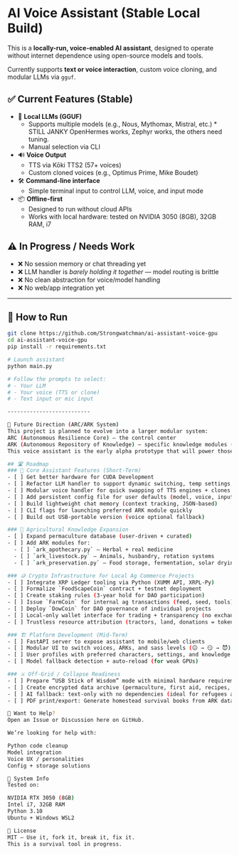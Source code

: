 # AI Voice Assistant (Stable Local Build)

This is a **locally-run, voice-enabled AI assistant**, designed to operate without internet dependence using open-source models and tools.

Currently supports **text or voice interaction**, custom voice cloning, and modular LLMs via `gguf`.

## ✅ Current Features (Stable)

- 🧠 **Local LLMs (GGUF)**  
  - Supports multiple models (e.g., Nous, Mythomax, Mistral, etc.) * STILL JANKY OpenHermes works, Zephyr works, the others need tuning. 
  - Manual selection via CLI
- 🔊 **Voice Output**  
  - TTS via Kōki TTS2 (57+ voices)
  - Custom cloned voices (e.g., Optimus Prime, Mike Boudet)
- 🛠️ **Command-line interface**  
  - Simple terminal input to control LLM, voice, and input mode
- 📦 **Offline-first**  
  - Designed to run without cloud APIs
  - Works with local hardware: tested on NVIDIA 3050 (8GB), 32GB RAM, i7

## ⚠️ In Progress / Needs Work

- ❌ No session memory or chat threading yet
- ❌ LLM handler is *barely holding it together* — model routing is brittle
- ❌ No clean abstraction for voice/model handling
- ❌ No web/app integration yet

---

## 🚀 How to Run

```bash
git clone https://github.com/Strongwatchman/ai-assistant-voice-gpu
cd ai-assistant-voice-gpu
pip install -r requirements.txt

# Launch assistant
python main.py

# Follow the prompts to select:
# - Your LLM
# - Your voice (TTS or clone)
# - Text input or mic input

--------------------------

🔮 Future Direction (ARC/ARK System)
This project is planned to evolve into a larger modular system:
ARC (Autonomous Resilience Core) — the control center
ARK (Autonomous Repository of Knowledge) — specific knowledge modules (permaculture, medicine, crypto, etc.)
This voice assistant is the early alpha prototype that will power those future components.

## 🛣️ Roadmap
### 🔧 Core Assistant Features (Short-Term)
- [ ] Get better hardware for CUDA Development
- [ ] Refactor LLM handler to support dynamic switching, temp settings, max tokens
- [ ] Modular voice handler for quick swapping of TTS engines + clones
- [ ] Add persistent config file for user defaults (model, voice, input method)
- [ ] Build lightweight chat memory (context tracking, JSON-based)
- [ ] CLI flags for launching preferred ARK module quickly
- [ ] Build out USB-portable version (voice optional fallback)

### 🌱 Agricultural Knowledge Expansion
- [ ] Expand permaculture database (user-driven + curated)
- [ ] Add ARK modules for:
  - [ ] `ark_apothecary.py` – Herbal + real medicine
  - [ ] `ark_livestock.py` – Animals, husbandry, rotation systems
  - [ ] `ark_preservation.py` – Food storage, fermentation, solar drying

### 🪙 Crypto Infrastructure for Local Ag Commerce Projects
- [ ] Integrate XRP Ledger tooling via Python (XUMM API, XRPL-Py)
- [ ] Formalize `FoodScapeCoin` contract + testnet deployment
- [ ] Create staking rules (3-year hold for DAO participation)
- [ ] Issue `FarmCoin` for internal ag transactions (feed, seed, tools)
- [ ] Deploy `DowCoin` for DAO governance of individual projects
- [ ] Local-only wallet interface for trading + transparency (no exchanges)
- [ ] Trustless resource attribution (tractors, land, donations = token equity)

### 🏗️ Platform Development (Mid-Term)
- [ ] FastAPI server to expose assistant to mobile/web clients
- [ ] Modular UI to switch voices, ARKs, and sass levels (😐 → 😏 → 😈)
- [ ] User profiles with preferred characters, settings, and knowledge domains
- [ ] Model fallback detection + auto-reload (for weak GPUs)

### ⚔️ Off-Grid / Collapse Readiness
- [ ] Prepare “USB Stick of Wisdom” mode with minimal hardware requirements
- [ ] Create encrypted data archive (permaculture, first aid, recipes, crypto keys)
- [ ] AI fallback: text-only with no dependencies (ideal for refugees and bush dwellers)
- [ ] PDF print/export: Generate homestead survival books from ARK data

🤝 Want to Help?
Open an Issue or Discussion here on GitHub.

We’re looking for help with:

Python code cleanup
Model integration
Voice UX / personalities
Config + storage solutions

🧱 System Info
Tested on:

NVIDIA RTX 3050 (8GB)
Intel i7, 32GB RAM
Python 3.10
Ubuntu + Windows WSL2

📜 License
MIT — Use it, fork it, break it, fix it.
This is a survival tool in progress.
